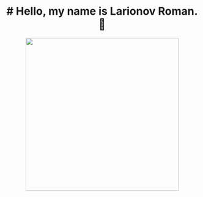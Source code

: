 
<div id="header" align="center">
  <h1># Hello, my name is Larionov Roman.👋</h1>
  <img src="https://media.tenor.com/G78MfVfnwpYAAAAi/desktop-computer-new-computers.gif" width="400" height="400"/>
</div>

